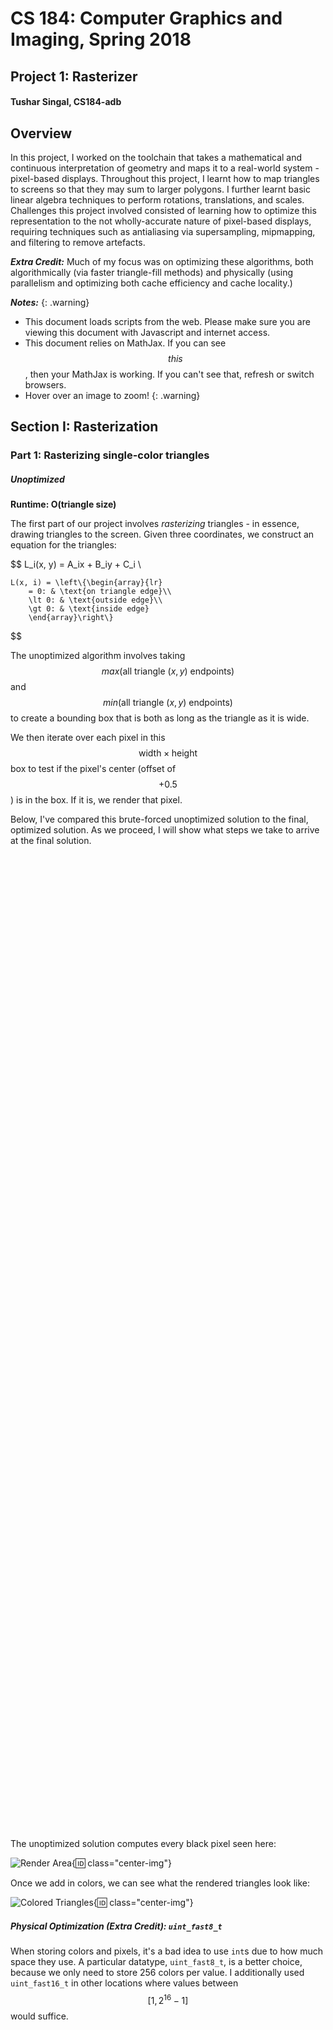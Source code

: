 <!-- 
Document parsed with Kramdown: https://kramdown.gettalong.org/
Plots made with plot.ly: https://plot.ly/javascript/
Stylesheet from https://thomasf.github.io/solarized-css/
Magnifier from https://github.com/okfocus/okzoom
Kramdown tips from https://about.gitlab.com/2016/07/19/markdown-kramdown-tips-and-tricks/
-->

<!-- Scripts -->
<script type="text/javascript" src="https://cdnjs.cloudflare.com/ajax/libs/jquery/3.3.1/jquery.min.js"></script>
<script type="text/javascript" async
  src="https://cdnjs.cloudflare.com/ajax/libs/mathjax/2.7.2/MathJax.js?config=TeX-MML-AM_CHTML">
</script>
<script type="text/javascript" src="https://cdn.plot.ly/plotly-latest.min.js"></script>
<script type="text/javascript" src="./scripts/okzoom.js"></script>
<script>
$(function(){
  $('.center-img').okzoom({
    width: 150,
    height: 150,
    scaleWidth: 4000,
  });
});

function to_markers(trace) {
	delete trace.line;
	trace.mode = 'markers';
}

function to_line(trace) {
	delete trace.mode;
	trace.line = {shape: 'spline'};
}

function clone(obj) {
	return jQuery.extend(true, {}, obj);
}

// Plot.ly graph theme
var layout = {
  title:'Execution Time vs Samples',
  xaxis: {
    title: 'Supersampling Samples',
    bgcolor: "#002b36",
    color: "#93a1a1"
  },
  yaxis: {
    title: 'Execution Time (ms)',
    bgcolor: "#002b36",
    color: "#93a1a1"
  },
  font: {
  	color: '#93a1a1'
  },
  plot_bgcolor: "#002b36",
  paper_bgcolor: "#002b36",
};

var data = [];

</script>


<!-- Stylesheets and CSS -->
<link href="./stylesheets/solarized-dark.css" rel="stylesheet">
<style>
.graph-div
{
    margin: 0 auto;
    width: 100%;
    height: 40%;
}
.center-img
{
    width: 65%;
    display: block;
    margin-left: auto;
    margin-right: auto;
}

.caption
{
	text-align: center;
	font-style: italic;
}

.warning
{
	color: gold;
}

.interesting
{
	color: DarkSeaGreen;
}
</style>


<!-- HTML -->

# CS 184: Computer Graphics and Imaging, Spring 2018

## Project 1: Rasterizer

#### Tushar Singal, CS184-adb

## Overview

In this project, I worked on the toolchain that takes a mathematical and continuous interpretation of geometry and maps it to a real-world system - pixel-based displays. Throughout this project, I learnt how to map triangles to screens so that they may sum to larger polygons. I further learnt basic linear algebra techniques to perform rotations, translations, and scales. Challenges this project involved consisted of learning how to optimize this representation to the not wholly-accurate nature of pixel-based displays, requiring techniques such as antialiasing via supersampling, mipmapping, and filtering to remove artefacts. 

***Extra Credit:*** Much of my focus was on optimizing these algorithms, both algorithmically (via faster triangle-fill methods) and physically (using parallelism and optimizing both cache efficiency and cache locality.)

***Notes:*** 
{: .warning}

* This document loads scripts from the web. Please make sure you are viewing this document with Javascript and internet access.
* This document relies on MathJax. If you can see $$this$$, then your MathJax is working. If you can't see that, refresh or switch browsers.
* Hover over an image to zoom!
{: .warning}

## Section I: Rasterization

### Part 1: Rasterizing single-color triangles

##### Unoptimized

**Runtime: O(triangle size)**

The first part of our project involves *rasterizing* triangles - in essence, drawing triangles to the screen. Given three coordinates, we construct an equation for the triangles: 

$$
    L_i(x, y) = A_ix + B_iy + C_i \\

	L(x, i) = \left\{\begin{array}{lr}
	    = 0: & \text{on triangle edge}\\
	    \lt 0: & \text{outside edge}\\
	    \gt 0: & \text{inside edge}
	    \end{array}\right\}
$$

The unoptimized algorithm involves taking $$max(\text{all triangle } (x, y) \text{ endpoints})$$ and $$min(\text{all triangle } (x, y) \text{ endpoints})$$ to create a bounding box that is both as long as the triangle as it is wide.

We then iterate over each pixel in this $$\text{width} \times \text{height}$$ box to test if the pixel's center (offset of $$+0.5$$) is in the box. If it is, we render that pixel.

Below, I've compared this brute-forced unoptimized solution to the final, optimized solution. As we proceed, I will show what steps we take to arrive at the final solution.

<div id="graph_01" class="graph-div"></div>
<script>
	graph_01 = document.getElementById('graph_01');
	var unopt_sol = {
	  x: [1, 4, 9, 16],
	  y: [85, 170, 250, 360],
	  line: {shape: 'spline'},
	  name: 'Unoptimized',
	  type: 'scatter'
	};
	data.push(unopt_sol);

	var final_sol = {
	  x: [1, 4, 9, 16],
	  y: [20, 40, 60, 80],
	  line: {shape: 'spline'},
	  name: 'Fully Optimized',
	  type: 'scatter'
	};
	data.push(final_sol);

	Plotly.plot(graph_01, data.map(clone), layout);
	to_markers(unopt_sol);
	to_markers(final_sol);
</script>



The unoptimized solution computes every black pixel seen here:

![Render Area](./images/1-1.png){:id: class="center-img"}

Once we add in colors, we can see what the rendered triangles look like:

![Colored Triangles](./images/1-2.png){:id: class="center-img"}

##### Physical Optimization (Extra Credit): `uint_fast8_t`

When storing colors and pixels, it's a bad idea to use `int`s due to how much space they use. A particular datatype, `uint_fast8_t`, is a better choice, because we only need to store 256 colors per value. I additionally used `uint_fast16_t` in other locations where values between $$[1, 2^{16} - 1]$$ would suffice.

<div id="graph_02" class="graph-div"></div>
<script>
	graph_02 = document.getElementById('graph_02');
	var trace_02 = {
	  x: [1, 4, 9, 16],
	  y: [70, 140, 210, 290],
	  line: {shape: 'spline'},
	  name: 'uint_fast8_t',
	  type: 'scatter'
	};

	data.push(trace_02);
	Plotly.plot(graph_02, data.map(clone), layout);
	to_markers(trace_02)
</script>

We get an almost 20% improvement, likely from better cache usage (each color uses almost 1/4th of its original space.)

##### Physical Optimization (Extra Credit): Optimized `for`-loops

If we take a look at the staff code, we see various loops of the form

{:.c++}
    for (int x = 0; x < width; ++x) {
      for (int y = 0; y < height; ++y) {

These sort of loops are bad for cache locality. The reason is that we are iterating over *rows* rather than *columns*. Normally, when an element is loaded from cache, the ones adjacent to it are loaded too. But the staff code proceeds to check the next row instead of the elements adjacent to the current element.

Re-ordering this to utilize cache locality can result in significant speedups:

{:.c++}
    for (int y = 0; y < height; ++y) {
      for (int x = 0; x < width; ++x) {

The speedup is graphed below.

<div id="graph_03" class="graph-div"></div>
<script>
	graph_03 = document.getElementById('graph_03');
	var trace_03 = {
	  x: [1, 4, 9, 16],
	  y: [50, 100, 175, 265],
	  line: {shape: 'spline'},
	  name: 'for loops, no uint_fast8_t',
	  type: 'scatter'
	};
	data.push(trace_03);

	var trace_04 = {
	  x: [1, 4, 9, 16],
	  y: [40, 80, 130, 207],
	  line: {shape: 'spline'},
	  name: 'for loops, uint_fast8_t',
	  type: 'scatter'
	};
	data.push(trace_04);

	
	Plotly.plot(graph_03, data.map(clone), layout);
	to_markers(trace_03)
	to_markers(trace_04)
</script>

**We've acheived a total speedup of about 75% so far, without even using any algorithmic optimizations!** And, as we can see, using `uint_fast8_t` as discussed previously has an even larger effect when used in conjunction with these cache optimizations.

##### Physical Optimization (Extra Credit): Parallelism

This method of rasterization is known as "embarassingly parallel" - in essence, every render operation is independent of others, allowing us to easily parallelize render calls across rows.

I used [OpenMP](http://www.openmp.org/) to parallelize both the staff's `DrawRend::resolve` function and my own `DrawRend::rasterize_triangle` function. I ran on 20 threads, or 10 cores (on an [Intel i7-7900X](https://ark.intel.com/products/123613/Intel-Core-i9-7900X-X-series-Processor-13_75M-Cache-up-to-4_30-GHz)).

<div id="graph_04" class="graph-div"></div>
<script>
	graph_04 = document.getElementById('graph_04');
	var trace_05 = {
	  x: [1, 4, 9, 16],
	  y: [25, 40, 60, 90],
	  line: {shape: 'spline'},
	  name: 'for loops, uint_fast8_t, parallel',
	  type: 'scatter'
	};
	data.push(trace_05);

	Plotly.plot(graph_04, data.map(clone), layout);
	to_markers(trace_05)
</script>

The speedups, despite being limited by [Amdahl's Law](https://en.wikipedia.org/wiki/Amdahl%27s_law), are still quite massive. **We have acheived a 300% speedup over our unoptimized solution and a 130% speedup over our previous most optimized solution (for loops + `uint_fast8_t`)!** Impressively, this level of optimization at 16 supersampling samples is *faster than the default solution at 1 sample!*

One does not simply parallelize everything; we must make sure to avoid cache thrashing and limit our threads accordingly. (Cache thrashing occurs when the same thread is accessing completely different locations in memory consistently.)

In fact, I also noticed cache thrashing when removing `uint_fast8_t` from this parallel solution - there would be extremely large variance in results, likely due to the fact that adjacent colors would be less likely to fit on a thread's cache.

##### Algorithmic Optimization (Extra Credit): Using Triangle Intercepts

It turns out that iterating over the entire bounding box of the triangle is an absurdly wasteful solution. With a bit of thought, we can iterate **only over the pixels contained within the triangle** and nothing more. 

The key lies in determining the minimum and maximum x-intercept of the triangle at each row. These values will tell us which locations we must fill in; we can ignore everything else. 

<div id="graph_05" class="graph-div"></div>
<script>
	graph_05 = document.getElementById('graph_05');
	to_line(final_sol);
	final_sol.name = 'for loops, uint_fast8_t, parallel, algo';

	Plotly.plot(graph_05, data.map(clone), layout);
	to_markers(trace_05)
</script>

The speedup over our previous optimizations are mininmal. As we can see, algorithmic optimizations are not everything. Paying close attention to what the code is doing, down to the silicon, is critical. I noticed that my CPU was not using anywhere close to its full potential, hinting at further issues with cache and I/O in the base code.

Regardless, we have hit a **very satisfying 4.5x speedup** compared to our base solution. These optimizations will pay dividends throughout the rest of the project.


### Part 2: Antialiasing Triangles

Supersampling was implemented by evenly spacing $$n^2$$ samples in a grid inside a pixel. Widths between each pixel were dynamically generated; each pixel must be spaced $$1 - \frac{n}{n+1}$$ pixels horizontally and vertically from one another.

Once each sample was taken, all $$n^2$$ samples were averaged together to produce a shaded pixel.

Results can be seen as follows:

![1x Supersampling](./images/2-1.png){:id: class="center-img"}
1 Sample
{:.caption}

![2x Supersampling](./images/2-2.png){:id: class="center-img"}
4 Samples
{:.caption}

![3x Supersampling](./images/2-3.png){:id: class="center-img"}
9 Samples
{:.caption}

![4x Supersampling](./images/2-4.png){:id: class="center-img"}
16 Samples
{:.caption}

### Part 3: Transforms

Implementing transforms was relatively simple, each $$3 \times 3$$ matrix was relatively straightforward. Behold, I show my masterpiece: A robot bending its knees.

![Transforms](./images/3-1.png){:id: class="center-img"}
My incredible work of art
{:.caption}


## Section II: Sampling

### Part 4: Barycentric coordinates

This part involved implementing barycentric coordinates. In my own words, I would say that barycentric coordinates are a "cooridnate space for triangles" - given valid barycentric coordinates, we can tell exactly where we are in a triangle given only its endpoints and weights.

Weighting a cooridnate, then, "drags" us in the direction of that coordinate. The lecture slide below describes this adeptly.

![Barycentric Coordinate](https://cs184.eecs.berkeley.edu/uploads/lectures/06_texture/images/slide_016.jpg){:id: class="center-img"}
In this lecture slide, we see that that $$\alpha = 1$$, $$\beta = 0$$, and $$\gamma = 0$$.
{:.caption}


Below, we can see my successful implementation of barycentric cooridnates being used to shade a circle made of triangles.

![Circle from Barycentric Coordinates](./images/4-1.png){:id: class="center-img"}
Barycentric coordinates being used to make a rainbow circle.
{:.caption}


### Part 5: "Pixel sampling" for texture mapping

Pixel sampling is useful for when our pixel centers do not perfectly align and match the size of the texture we are trying to display. In other words, when a sample lies between points on a texture, we must ask the question: "What parts of the texture should play a role in this sample?" When thinking about which sampling method to choose, we must consider the frequency of changes in the texture against any performance limitations we might have.

The two methods implemented in this part - *bilinear* and *nearest neighbor* - serve different purposes, both of which I describe below.

##### Nearest Neighbor Sampling

Nearest neighbor will take the closest pixel sample - this will often result in a "pixelated" image, as there's not much in the way of blending nearby pixels. For similar reasons, nearest neighbor will fail in images with high frequency, potentially resulting in moire patterns.

![Nearest Pixel, 1 Sample](./images/5-1.png){:id: class="center-img"}
Nearest-pixel sampling with 1 supersampling sample. Note the fast changes in Florida's texture and the lack of blending in the gridlines due to high-frequency texture content being inoptimally mapped to the screen. 
{:.caption}

![Nearest Pixel, 16 Samples](./images/5-2.png){:id: class="center-img"}
Nearest-pixel sampling with 16 supersampling samples. The supersampling effectively eliminates some of the high-frequency content and makes the image smoother and more palatable.
{:.caption}


##### Bilinear Sampling

Bilinear sampling, on the other hand, will weight the four closest pixels to our sample point by linearly interpolating between them until it reaches a weighted blend of all four colors. Naturally, this is less susceptible to moire, as it is a similar concept to supersampling - *we're reducing higher-frequency content rather than simply sampling from it.*

For this reason, large differences will be especially visible in textures with high-frequency content, especially when it is being sampled at a fraction of its true size.


![Bilinear, 1 Sample](./images/5-3.png){:id: class="center-img"}
Bilinear interpolation with one sample performs similarly to nearest-pixel sampling with 16 samples, for much the same reason regarding reduction in high-frequency content. Note how the changes in texture content are less sharp than nearest-pixel sampling.
{:.caption}

![Bilinear, 16 Samples](./images/5-4.png){:id: class="center-img"}
We get an even smoother (almost unnecessarily so) rendering of the image when combining bilinear interpolation with 16 samples. Texture sharpness is further reduced, and we can see the red dotted line start to fade away.
{:.caption}



### Part 6: "Level sampling" with mipmaps for texture mapping

It often happens that we simply "skip" too much texture content from pixel to pixel. This is likely, for example, when rendering a videogame texture that's far away, or when we're facing a 3D model where one polygon stretches along the side. Essentially, our "pixel footprint" over the texture simply becomes too large. While supersampling and bilinear interpolation often help mitigate the problem, aliasing artefacts can still occur. A better solution - *mipmapping* - drastically reduces the performance impact, allowing us to preserve a necessary level of detail while avoiding aliasing artefacts.

Mipmapping involves creating different "levels" of the texture, where each progressive level is downsampled by a factor of two. Thus, as our "pixel footprint" increases, we can simply increase our mipmap level to sample from a texture that matches our current footprint, as the course lecture slides below illustrate. Because mipmaps are stored, we don't have to recompute them every time, and the nature of mipmapping (i.e. reducing high-frequency texture content where necessary) makes it possible for us to choose lower-intensity supersampling and filtering methods.

![Mipmapping - Determining Level](https://cs184.eecs.berkeley.edu/uploads/lectures/06_texture/images/slide_065.jpg){:id: class="center-img"}
We sample from a texture downsampled $$D$$ times.
{:.caption}

For example, if the entire texture maps to the space of one pixel, it would be appropriate to use the highest mipmap level (a $$1 \times 1$$ texture). However, if one pixel spans less than one unit in texture space, we wouldn't mipmap at all.

![Mipmapping - Example](https://cs184.eecs.berkeley.edu/uploads/lectures/06_texture/images/slide_061.jpg){:id: class="center-img"}
If the entire graph took up 1 pixel on our screen, it would be appropriate use mipmap level 7. As the texture takes up more space on our screen, we move down mipmap levels.
{:.caption}

There are two types of mipmapping - *nearest* and *linear*. I'll describe them below.


##### Mipmapping - Nearest Level

Nearest-level mipmapping simply finds the closest level based off of the equations above and maps each pixel to its closest level. This can result in sharp changes between textures as we switch mipmap levels.

![Mipmapping - Nearest](./images/6-2.png){:id: class="center-img"}
Because nearest-level mipmapping maps every pixel to its nearest mipmap level, we can have sharp differences in texture. Here, shades of green show different mipmap levels.
{:.caption}

##### Mipmapping - Linear

More complex, linear mipmapping linearly interpolates between different mipmap levels. For example, if our distance measure $$D = log_2L$$ for some pixel $$j$$ is $$D_j = 2.3$$, we would take $$1 - 0.3 = 0.7$$ times mipmap level 2 (because we are $$0.7$$ "closer" to level 2 than we are to level 3), and $$0.3$$ times mipmap level 3. This creates a much smoother texture gradient, as seen below.

Linear mipmapping doesn't take much longer than nearest, because it's simply an additional multiply and texture fetch operation.

![Mipmapping - Linear](./images/6-5.png){:id: class="center-img"}
Linear mipmapping linearly interpolates between mipmap levels, creating a smooth gradient, as opposed to the crude, stepping gradient of nearest-level mipmapping.
{:.caption}


##### Mipmapping - Examples

To take a look at the interplay between mipmapping and pixel interpolation, I'll use the texture below.

![Mipmapping - Example Texture](./images/6-1.png){:id: class="center-img"}
This texture will be used to illustrate the difference between mipmap levels.
{:.caption}


![Mipmapping - Zero Level, Nearest Pixel Interpolation](./images/6-3.png){:id: class="center-img"}
**Zero Level - Nearest Interpolation:** With no form of downsampling or high-frequency reduction, we can see some jaggies in the road and some aliasing. 
{:.caption}


![Mipmapping - Zero Level, Bilinear Pixel Interpolation](./images/6-4.png){:id: class="center-img"}
**Zero Level - Bilinear Interpolation:** Looking at the topmost road in the zoom, we see that bilinear interpolation has smoothed it out a bit, but it's still a bit jaggy and noisy.
{:.caption}


![Mipmapping - Nearest Level, Nearest Pixel Interpolation](./images/6-6.png){:id: class="center-img"}
**Nearest Level - Nearest Interpolation:** Nearest level has solved all of our jaggies, as the road area is from a heavily downsampled texture.
{:.caption}


![Mipmapping - Nearest Level, Bilinear Pixel Interpolation](./images/6-7.png){:id: class="center-img"}
**Nearest Level - Bilinear Interpolation:** Bilinear interpolation is, perhaps, a bit too much, as now we're combining pixels from a downsampled/blurred textures with its downsampled/blurred neighbors.
{:.caption}




